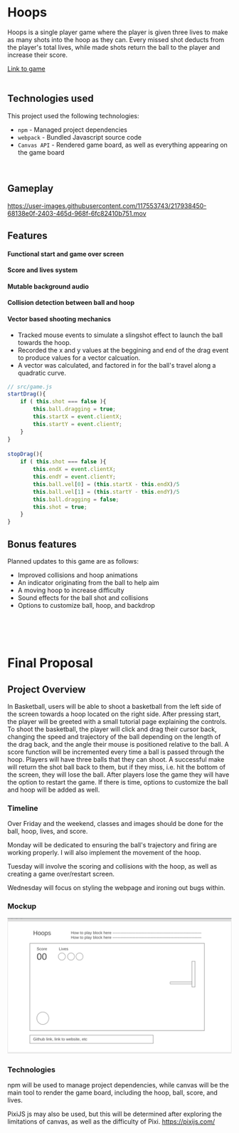 # Hoops

Hoops is a single player game where the player is given three lives to make as many shots into the hoop as they can. Every missed shot deducts from the player's total lives, while made shots return the ball to the player and increase their score. 

[Link to game](https://stephenmdw.github.io/hoops-game/)  
<br>  

## Technologies used

This project used the following technologies:
* `npm` - Managed project dependencies
* `webpack` - Bundled Javascript source code
* `Canvas API` - Rendered game board, as well as everything appearing on the game board  
<br>

## Gameplay

https://user-images.githubusercontent.com/117553743/217938450-68138e0f-2403-465d-968f-6fc82410b751.mov

## Features
#### Functional start and game over screen
#### Score and lives system
#### Mutable background audio
#### Collision detection between ball and hoop
#### Vector based shooting mechanics
* Tracked mouse events to simulate a slingshot effect to launch the ball towards the hoop.
* Recorded the x and y values at the beggining and end of the drag event to produce values for a vector calcuation.
* A vector was calculated, and factored in for the ball's travel along a quadratic curve.

```javascript
// src/game.js
startDrag(){
    if ( this.shot === false ){
        this.ball.dragging = true;
        this.startX = event.clientX;
        this.startY = event.clientY;
    }
}
            
stopDrag(){
    if ( this.shot === false ){
        this.endX = event.clientX;
        this.endY = event.clientY;
        this.ball.vel[0] = (this.startX - this.endX)/5 
        this.ball.vel[1] = (this.startY - this.endY)/5
        this.ball.dragging = false;
        this.shot = true;
    }
}
```

## Bonus features

Planned updates to this game are as follows:
* Improved collisions and hoop animations
* An indicator originating from the ball to help aim 
* A moving hoop to increase difficulty
* Sound effects for the ball shot and collisions    
* Options to customize ball, hoop, and backdrop

<br>
<br>
<br>



# Final Proposal

## Project Overview
In Basketball, users will be able to shoot a basketball from the left side of the screen towards a hoop located on the right side. 
After pressing start, the player will be greeted with a small tutorial page explaining the controls. 
To shoot the basketball, the player will click and drag their cursor back, changing the speed and trajectory of the ball depending on the length of the drag back, and the angle their mouse is positioned relative to the ball. 
A score function will be incremented every time a ball is passed through the hoop. 
Players will have three balls that they can shoot. A successful make will return the shot ball back to them, but if they miss, i.e. hit the bottom of the screen, they will lose the ball. 
After players lose the game they will have the option to restart the game.
If there is time, options to customize the ball and hoop will be added as well.

### Timeline 

Over Friday and the weekend, classes and images should be done for the ball, hoop, lives, and score. 

Monday will be dedicated to ensuring the ball's trajectory and firing are working properly. I will also implement the movement of the hoop.
        
Tuesday will involve the scoring and collisions with the hoop, as well as creating a game over/restart screen.

Wednesday will focus on styling the webpage and ironing out bugs within.

### Mockup
![UI Screenshot](./sampleUI.png?raw=true "Optional SampleUI")

### Technologies

npm will be used to manage project dependencies, while canvas will be the main tool to render the game board, including the hoop, ball, score, and lives. 

PixiJS js may also be used, but this will be determined after exploring the limitations of canvas, as well as the difficulty of Pixi. https://pixijs.com/
        
